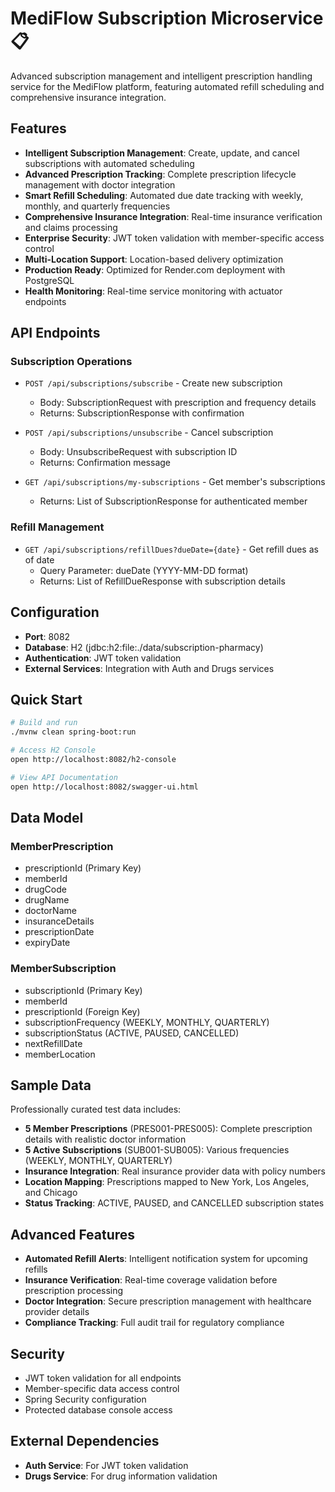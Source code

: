 # MediFlow Subscription Microservice 📋

Advanced subscription management and intelligent prescription handling service for the MediFlow platform, featuring automated refill scheduling and comprehensive insurance integration.

## Features

- **Intelligent Subscription Management**: Create, update, and cancel subscriptions with automated scheduling
- **Advanced Prescription Tracking**: Complete prescription lifecycle management with doctor integration
- **Smart Refill Scheduling**: Automated due date tracking with weekly, monthly, and quarterly frequencies
- **Comprehensive Insurance Integration**: Real-time insurance verification and claims processing
- **Enterprise Security**: JWT token validation with member-specific access control
- **Multi-Location Support**: Location-based delivery optimization
- **Production Ready**: Optimized for Render.com deployment with PostgreSQL
- **Health Monitoring**: Real-time service monitoring with actuator endpoints

## API Endpoints

### Subscription Operations

- `POST /api/subscriptions/subscribe` - Create new subscription
  - Body: SubscriptionRequest with prescription and frequency details
  - Returns: SubscriptionResponse with confirmation

- `POST /api/subscriptions/unsubscribe` - Cancel subscription
  - Body: UnsubscribeRequest with subscription ID
  - Returns: Confirmation message

- `GET /api/subscriptions/my-subscriptions` - Get member's subscriptions
  - Returns: List of SubscriptionResponse for authenticated member

### Refill Management

- `GET /api/subscriptions/refillDues?dueDate={date}` - Get refill dues as of date
  - Query Parameter: dueDate (YYYY-MM-DD format)
  - Returns: List of RefillDueResponse with subscription details

## Configuration

- **Port**: 8082
- **Database**: H2 (jdbc:h2:file:./data/subscription-pharmacy)
- **Authentication**: JWT token validation
- **External Services**: Integration with Auth and Drugs services

## Quick Start

```bash
# Build and run
./mvnw clean spring-boot:run

# Access H2 Console
open http://localhost:8082/h2-console

# View API Documentation
open http://localhost:8082/swagger-ui.html
```

## Data Model

### MemberPrescription

- prescriptionId (Primary Key)
- memberId
- drugCode
- drugName
- doctorName
- insuranceDetails
- prescriptionDate
- expiryDate

### MemberSubscription

- subscriptionId (Primary Key)
- memberId
- prescriptionId (Foreign Key)
- subscriptionFrequency (WEEKLY, MONTHLY, QUARTERLY)
- subscriptionStatus (ACTIVE, PAUSED, CANCELLED)
- nextRefillDate
- memberLocation

## Sample Data

Professionally curated test data includes:

- **5 Member Prescriptions** (PRES001-PRES005): Complete prescription details with realistic doctor information
- **5 Active Subscriptions** (SUB001-SUB005): Various frequencies (WEEKLY, MONTHLY, QUARTERLY)
- **Insurance Integration**: Real insurance provider data with policy numbers
- **Location Mapping**: Prescriptions mapped to New York, Los Angeles, and Chicago
- **Status Tracking**: ACTIVE, PAUSED, and CANCELLED subscription states

## Advanced Features

- **Automated Refill Alerts**: Intelligent notification system for upcoming refills
- **Insurance Verification**: Real-time coverage validation before prescription processing
- **Doctor Integration**: Secure prescription management with healthcare provider details
- **Compliance Tracking**: Full audit trail for regulatory compliance

## Security

- JWT token validation for all endpoints
- Member-specific data access control
- Spring Security configuration
- Protected database console access

## External Dependencies

- **Auth Service**: For JWT token validation
- **Drugs Service**: For drug information validation
